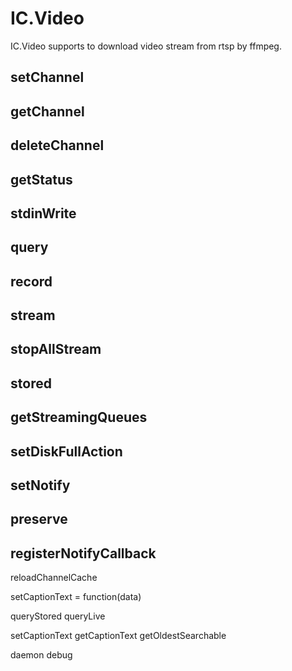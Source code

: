 # IC.Video

IC.Video supports to download video stream from rtsp by ffmpeg. 



## setChannel



## getChannel


## deleteChannel


## getStatus

## stdinWrite

## query


## record 

## stream 

## stopAllStream

## stored


## getStreamingQueues
## setDiskFullAction
## setNotify
## preserve
## registerNotifyCallback

reloadChannelCache

setCaptionText = function(data)

queryStored
queryLive

setCaptionText
getCaptionText
getOldestSearchable

daemon
debug

